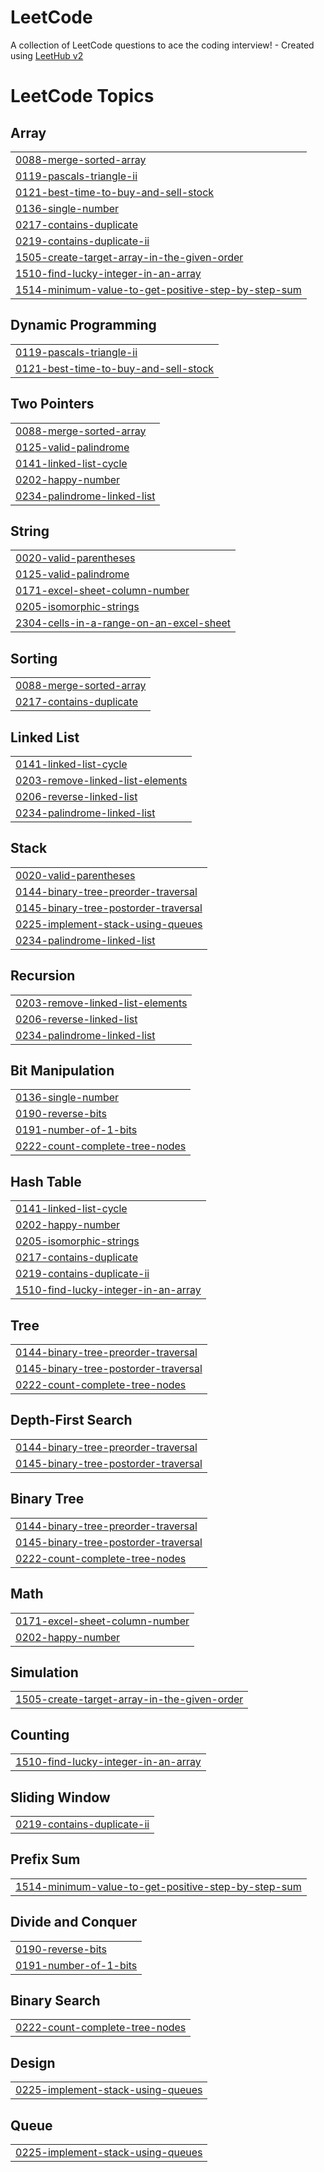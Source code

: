 # LeetCode
A collection of LeetCode questions to ace the coding interview! - Created using [LeetHub v2](https://github.com/arunbhardwaj/LeetHub-2.0)

<!---LeetCode Topics Start-->
# LeetCode Topics
## Array
|  |
| ------- |
| [0088-merge-sorted-array](https://github.com/Alligator1506/LeetCode/tree/master/0088-merge-sorted-array) |
| [0119-pascals-triangle-ii](https://github.com/Alligator1506/LeetCode/tree/master/0119-pascals-triangle-ii) |
| [0121-best-time-to-buy-and-sell-stock](https://github.com/Alligator1506/LeetCode/tree/master/0121-best-time-to-buy-and-sell-stock) |
| [0136-single-number](https://github.com/Alligator1506/LeetCode/tree/master/0136-single-number) |
| [0217-contains-duplicate](https://github.com/Alligator1506/LeetCode/tree/master/0217-contains-duplicate) |
| [0219-contains-duplicate-ii](https://github.com/Alligator1506/LeetCode/tree/master/0219-contains-duplicate-ii) |
| [1505-create-target-array-in-the-given-order](https://github.com/Alligator1506/LeetCode/tree/master/1505-create-target-array-in-the-given-order) |
| [1510-find-lucky-integer-in-an-array](https://github.com/Alligator1506/LeetCode/tree/master/1510-find-lucky-integer-in-an-array) |
| [1514-minimum-value-to-get-positive-step-by-step-sum](https://github.com/Alligator1506/LeetCode/tree/master/1514-minimum-value-to-get-positive-step-by-step-sum) |
## Dynamic Programming
|  |
| ------- |
| [0119-pascals-triangle-ii](https://github.com/Alligator1506/LeetCode/tree/master/0119-pascals-triangle-ii) |
| [0121-best-time-to-buy-and-sell-stock](https://github.com/Alligator1506/LeetCode/tree/master/0121-best-time-to-buy-and-sell-stock) |
## Two Pointers
|  |
| ------- |
| [0088-merge-sorted-array](https://github.com/Alligator1506/LeetCode/tree/master/0088-merge-sorted-array) |
| [0125-valid-palindrome](https://github.com/Alligator1506/LeetCode/tree/master/0125-valid-palindrome) |
| [0141-linked-list-cycle](https://github.com/Alligator1506/LeetCode/tree/master/0141-linked-list-cycle) |
| [0202-happy-number](https://github.com/Alligator1506/LeetCode/tree/master/0202-happy-number) |
| [0234-palindrome-linked-list](https://github.com/Alligator1506/LeetCode/tree/master/0234-palindrome-linked-list) |
## String
|  |
| ------- |
| [0020-valid-parentheses](https://github.com/Alligator1506/LeetCode/tree/master/0020-valid-parentheses) |
| [0125-valid-palindrome](https://github.com/Alligator1506/LeetCode/tree/master/0125-valid-palindrome) |
| [0171-excel-sheet-column-number](https://github.com/Alligator1506/LeetCode/tree/master/0171-excel-sheet-column-number) |
| [0205-isomorphic-strings](https://github.com/Alligator1506/LeetCode/tree/master/0205-isomorphic-strings) |
| [2304-cells-in-a-range-on-an-excel-sheet](https://github.com/Alligator1506/LeetCode/tree/master/2304-cells-in-a-range-on-an-excel-sheet) |
## Sorting
|  |
| ------- |
| [0088-merge-sorted-array](https://github.com/Alligator1506/LeetCode/tree/master/0088-merge-sorted-array) |
| [0217-contains-duplicate](https://github.com/Alligator1506/LeetCode/tree/master/0217-contains-duplicate) |
## Linked List
|  |
| ------- |
| [0141-linked-list-cycle](https://github.com/Alligator1506/LeetCode/tree/master/0141-linked-list-cycle) |
| [0203-remove-linked-list-elements](https://github.com/Alligator1506/LeetCode/tree/master/0203-remove-linked-list-elements) |
| [0206-reverse-linked-list](https://github.com/Alligator1506/LeetCode/tree/master/0206-reverse-linked-list) |
| [0234-palindrome-linked-list](https://github.com/Alligator1506/LeetCode/tree/master/0234-palindrome-linked-list) |
## Stack
|  |
| ------- |
| [0020-valid-parentheses](https://github.com/Alligator1506/LeetCode/tree/master/0020-valid-parentheses) |
| [0144-binary-tree-preorder-traversal](https://github.com/Alligator1506/LeetCode/tree/master/0144-binary-tree-preorder-traversal) |
| [0145-binary-tree-postorder-traversal](https://github.com/Alligator1506/LeetCode/tree/master/0145-binary-tree-postorder-traversal) |
| [0225-implement-stack-using-queues](https://github.com/Alligator1506/LeetCode/tree/master/0225-implement-stack-using-queues) |
| [0234-palindrome-linked-list](https://github.com/Alligator1506/LeetCode/tree/master/0234-palindrome-linked-list) |
## Recursion
|  |
| ------- |
| [0203-remove-linked-list-elements](https://github.com/Alligator1506/LeetCode/tree/master/0203-remove-linked-list-elements) |
| [0206-reverse-linked-list](https://github.com/Alligator1506/LeetCode/tree/master/0206-reverse-linked-list) |
| [0234-palindrome-linked-list](https://github.com/Alligator1506/LeetCode/tree/master/0234-palindrome-linked-list) |
## Bit Manipulation
|  |
| ------- |
| [0136-single-number](https://github.com/Alligator1506/LeetCode/tree/master/0136-single-number) |
| [0190-reverse-bits](https://github.com/Alligator1506/LeetCode/tree/master/0190-reverse-bits) |
| [0191-number-of-1-bits](https://github.com/Alligator1506/LeetCode/tree/master/0191-number-of-1-bits) |
| [0222-count-complete-tree-nodes](https://github.com/Alligator1506/LeetCode/tree/master/0222-count-complete-tree-nodes) |
## Hash Table
|  |
| ------- |
| [0141-linked-list-cycle](https://github.com/Alligator1506/LeetCode/tree/master/0141-linked-list-cycle) |
| [0202-happy-number](https://github.com/Alligator1506/LeetCode/tree/master/0202-happy-number) |
| [0205-isomorphic-strings](https://github.com/Alligator1506/LeetCode/tree/master/0205-isomorphic-strings) |
| [0217-contains-duplicate](https://github.com/Alligator1506/LeetCode/tree/master/0217-contains-duplicate) |
| [0219-contains-duplicate-ii](https://github.com/Alligator1506/LeetCode/tree/master/0219-contains-duplicate-ii) |
| [1510-find-lucky-integer-in-an-array](https://github.com/Alligator1506/LeetCode/tree/master/1510-find-lucky-integer-in-an-array) |
## Tree
|  |
| ------- |
| [0144-binary-tree-preorder-traversal](https://github.com/Alligator1506/LeetCode/tree/master/0144-binary-tree-preorder-traversal) |
| [0145-binary-tree-postorder-traversal](https://github.com/Alligator1506/LeetCode/tree/master/0145-binary-tree-postorder-traversal) |
| [0222-count-complete-tree-nodes](https://github.com/Alligator1506/LeetCode/tree/master/0222-count-complete-tree-nodes) |
## Depth-First Search
|  |
| ------- |
| [0144-binary-tree-preorder-traversal](https://github.com/Alligator1506/LeetCode/tree/master/0144-binary-tree-preorder-traversal) |
| [0145-binary-tree-postorder-traversal](https://github.com/Alligator1506/LeetCode/tree/master/0145-binary-tree-postorder-traversal) |
## Binary Tree
|  |
| ------- |
| [0144-binary-tree-preorder-traversal](https://github.com/Alligator1506/LeetCode/tree/master/0144-binary-tree-preorder-traversal) |
| [0145-binary-tree-postorder-traversal](https://github.com/Alligator1506/LeetCode/tree/master/0145-binary-tree-postorder-traversal) |
| [0222-count-complete-tree-nodes](https://github.com/Alligator1506/LeetCode/tree/master/0222-count-complete-tree-nodes) |
## Math
|  |
| ------- |
| [0171-excel-sheet-column-number](https://github.com/Alligator1506/LeetCode/tree/master/0171-excel-sheet-column-number) |
| [0202-happy-number](https://github.com/Alligator1506/LeetCode/tree/master/0202-happy-number) |
## Simulation
|  |
| ------- |
| [1505-create-target-array-in-the-given-order](https://github.com/Alligator1506/LeetCode/tree/master/1505-create-target-array-in-the-given-order) |
## Counting
|  |
| ------- |
| [1510-find-lucky-integer-in-an-array](https://github.com/Alligator1506/LeetCode/tree/master/1510-find-lucky-integer-in-an-array) |
## Sliding Window
|  |
| ------- |
| [0219-contains-duplicate-ii](https://github.com/Alligator1506/LeetCode/tree/master/0219-contains-duplicate-ii) |
## Prefix Sum
|  |
| ------- |
| [1514-minimum-value-to-get-positive-step-by-step-sum](https://github.com/Alligator1506/LeetCode/tree/master/1514-minimum-value-to-get-positive-step-by-step-sum) |
## Divide and Conquer
|  |
| ------- |
| [0190-reverse-bits](https://github.com/Alligator1506/LeetCode/tree/master/0190-reverse-bits) |
| [0191-number-of-1-bits](https://github.com/Alligator1506/LeetCode/tree/master/0191-number-of-1-bits) |
## Binary Search
|  |
| ------- |
| [0222-count-complete-tree-nodes](https://github.com/Alligator1506/LeetCode/tree/master/0222-count-complete-tree-nodes) |
## Design
|  |
| ------- |
| [0225-implement-stack-using-queues](https://github.com/Alligator1506/LeetCode/tree/master/0225-implement-stack-using-queues) |
## Queue
|  |
| ------- |
| [0225-implement-stack-using-queues](https://github.com/Alligator1506/LeetCode/tree/master/0225-implement-stack-using-queues) |
<!---LeetCode Topics End-->